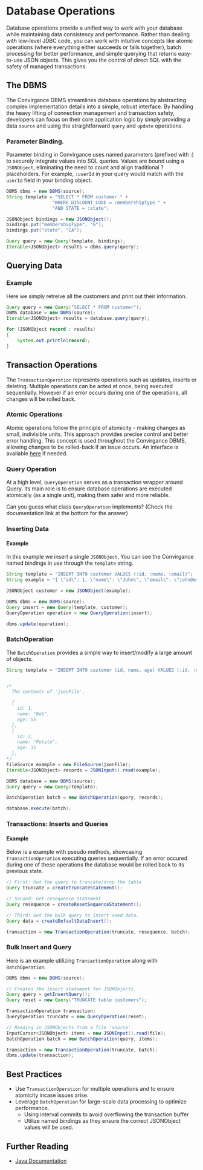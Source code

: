 # Database Operations

Database operations provide a unified way to work with your database while maintaining data consistency and performance. Rather than dealing with low-level JDBC code, you can work with intuitive concepts like atomic operations (where everything either succeeds or fails together), batch processing for better performance, and simple querying that returns easy-to-use JSON objects. This gives you the control of direct SQL with the safety of managed transactions.

## The DBMS

The Convirgance DBMS streamlines database operations by abstracting complex implementation details into a simple, robust interface. By handling the heavy lifting of connection management and transaction safety, developers can focus on their core application logic by simply providing a data `source` and using the straightforward `query` and `update` operations.

### Parameter Binding.

Parameter binding in Convirgance uses named parameters (prefixed with :) to securely integrate values into SQL queries. Values are bound using a `JSONObject`, eliminating the need to count and align traditional ? placeholders. For example, `:userId` in your query would match with the `userId` field in your binding object.

```java
DBMS dbms = new DBMS(source);
String template = "SELECT * FROM customer " +
                 "WHERE DISCOUNT_CODE = :membershipType " +
                 "AND STATE = :state";

JSONObject bindings = new JSONObject();
bindings.put("membershipType", "G");
bindings.put("state", "CA");

Query query = new Query(template, bindings);
Iterable<JSONObject> results = dbms.query(query);
```

## Querying Data

### Example

Here we simply retreive all the customers and print out their information.

```java
Query query = new Query("SELECT * FROM customer");
DBMS database = new DBMS(source);
Iterable<JSONObject> results = database.query(query);

for (JSONObject record : results)
{
    System.out.println(record);
}
```

## Transaction Operations

The `TransactionOperation` represents operations such as updates, inserts or deleting. Multiple operations can be acted at once, being executed sequentially. However if an error occurs during one of the operations, all changes will be rolled back.

### Atomic Operations

Atomic operations follow the principle of atomicity - making changes as small, indivisible units. This approach provides precise control and better error handling. This concept is used throughout the Convirgance DBMS, allowing changes to be rolled-back if an issue occurs. An interface is available [here](https://docs.invirgance.com/javadocs/convirgance/latest/com/invirgance/convirgance/dbms/AtomicOperation.html) if needed.

### Query Operation

At a high level, `QueryOperation` serves as a transaction wrapper around Query. Its main role is to ensure database operations are executed atomically (as a single unit), making them safer and more reliable.

Can you guess what class `QueryOperation` implements? (Check the documentation link at the bottom for the answer)

### Inserting Data

#### Example

In this example we insert a single `JSONObject`. You can see the Convirgance named bindings in use through the `template` string.

```java
String template = "INSERT INTO customer VALUES (:id, :name, :email)";
String example = "{ \"id\": 1, \"name\": \"John\", \"email\": \"john@email.com\" }";

JSONObject customer = new JSONObject(example);

DBMS dbms = new DBMS(source);
Query insert = new Query(template, customer);
QueryOperation operation = new QueryOperation(insert);

dbms.update(operation);
```

### BatchOperation

The `BatchOperation` provides a simple way to insert/modify a large amount of objects.

```java
String template = "INSERT INTO customer (id, name, age) VALUES (:id, :name, :age)";


/*
  The contents of 'jsonFile'.

  {
    id: 1,
    name: "Bob",
    age: 55
  },
  {
    id: 2,
    name: "Potato",
    age: 35
  },
*/
FileSource example = new FileSource(jsonFile);
Iterable<JSONObject> records = JSONInput().read(example);

DBMS database = new DBMS(source);
Query query = new Query(template);

BatchOperation batch = new BatchOperation(query, records);

database.execute(batch);
```

### Transactions: Inserts and Queries

#### Example

Below is a example with pseudo methods, showcasing `TransactionOperation` executing queries sequentially. If an error occured during one of these operations the database would be rolled back to its previous state.

```java
// First: Get the query to truncate/drop the table
Query truncate = createTruncateStatement();

// Second: Get resequence statement
Query resequence = createResetSequenceStatement();

// Third: Get the bulk query to insert seed data.
Query data = createDefaultDataInsert();

transaction = new TransactionOperation(truncate, resequence, batch);
```

### Bulk Insert and Query

Here is an example utilizing `TransactionOperation` along with `BatchOperation`.

```java
DBMS dbms = new DBMS(source);

// Creates the insert statement for JSONObjects.
Query query = getInsertQuery();
Query reset = new Query("TRUNCATE table customers");

TransactionOperation transaction;
QueryOperation truncate = new QueryOperation(reset);

// Reading in JSONObjects from a file 'source'.
InputCursor<JSONObject> items = new JSONInput().read(file);
BatchOperation batch = new BatchOperation(query, items);

transaction = new TransactionOperation(truncate, batch);
dbms.update(transaction);
```

## Best Practices

- Use `TransactionOperation` for multiple operations and to ensure atomicity incase issues arise.
- Leverage `BatchOperation` for large-scale data processing to optimize performance.
  - Using interval commits to avoid overflowing the transaction buffer
  - Utilize named bindings as they ensure the correct JSONObject values will be used.

## Further Reading

- [Java Documentation](https://docs.invirgance.com/javadocs/convirgance/latest/com/invirgance/convirgance/dbms/package-summary.html)

